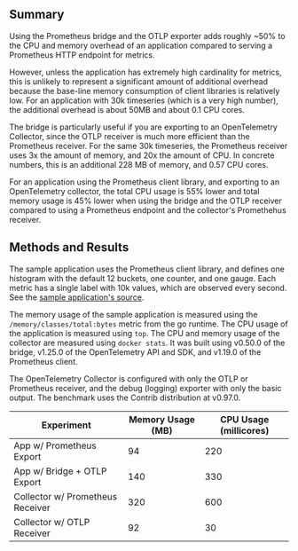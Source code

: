 ## Summary

Using the Prometheus bridge and the OTLP exporter adds roughly ~50% to the CPU and memory overhead of an application compared to serving a Prometheus HTTP endpoint for metrics.

However, unless the application has extremely high cardinality for metrics, this is unlikely to represent a significant amount of additional overhead because the base-line memory consumption of client libraries is relatively low. For an application with 30k timeseries (which is a very high number), the additional overhead is about 50MB and about 0.1 CPU cores.

The bridge is particularly useful if you are exporting to an OpenTelemetry Collector, since the OTLP receiver is much more efficient than the Prometheus receiver. For the same 30k timeseries, the Prometheus receiver uses 3x the amount of memory, and 20x the amount of CPU. In concrete numbers, this is an additional 228 MB of memory, and 0.57 CPU cores.

For an application using the Prometheus client library, and exporting to an OpenTelemetry collector, the total CPU usage is 55% lower and total memory usage is 45% lower when using the bridge and the OTLP receiver compared to using a Prometheus endpoint and the collector's Promethehus receiver.

## Methods and Results

The sample application uses the Prometheus client library, and defines one histogram with the default 12 buckets, one counter, and one gauge. Each metric has a single label with 10k values, which are observed every second. See the [sample application's source](https://github.com/dashpole/client_golang/pull/1).

The memory usage of the sample application is measured using the `/memory/classes/total:bytes` metric from the go runtime. The CPU usage of the application is measured using `top`. The CPU and memory usage of the collector are measured using `docker stats`. It was built using v0.50.0 of the bridge, v1.25.0 of the OpenTelemetry API and SDK, and v1.19.0 of the Prometheus client.

The OpenTelemetry Collector is configured with only the OTLP or Prometheus receiver, and the debug (logging) exporter with only the basic output. The benchmark uses the Contrib distribution at v0.97.0.

| Experiment | Memory Usage (MB) | CPU Usage (millicores) |
|---|---|---|
| App w/ Prometheus Export | 94 | 220 |
| App w/ Bridge + OTLP Export | 140 | 330 |
| Collector w/ Prometheus Receiver | 320 | 600  |
| Collector w/ OTLP Receiver | 92  | 30 |
